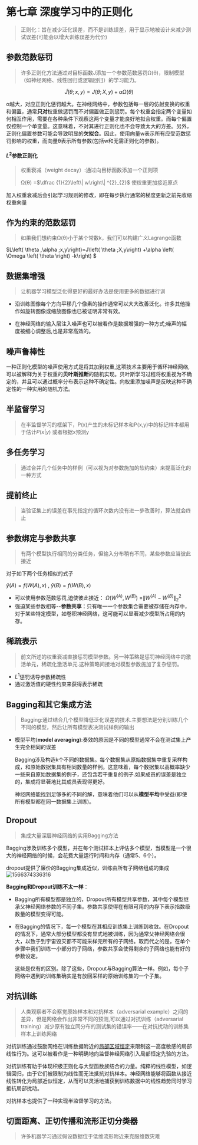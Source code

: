 # 第七章 **深度学习中的正则化**

> 正则化：旨在减少泛化误差，而不是训练误差，用于显示地被设计来减少测试误差(可能会以增大训练误差为代价)

## **参数范数惩罚**

> 许多正则化方法通过对目标函数J添加一个参数范数惩罚Ω(θ)，限制模型（如神经网络、线性回归或逻辑回归）的学习能力。

$$\widetilde {J}\left( \theta ;x,y\right) =J\left( \theta ;X,y\right) +\alpha \Omega \left( \theta \right) $$

α越大，对应正则化惩罚越大。在神经网络中，参数包括每一层的仿射变换的权重和偏置，通常**只对**权重做惩罚而不对偏置做正则惩罚。每个权重会指定两个变量如何相互作用，需要在各种条件下观察这两个变量才能良好地拟合权重。而每个偏置仅控制一个单变量。这意味着，不对其进行正则化也不会导致太大的方差。另外，正则化偏置参数可能会导致明显的**欠拟合**。因此，使用向量w表示所有应受范数惩罚影响的权重，而向量θ表示所有参数(包括w和无需正则化的参数)。

#### $L^{2}$参数正则化

> 权重衰减（weight decay）:通过向目标函数添加一个正则项
>
> Ω(θ) =$\dfrac {1}{2}\left\| w\right\| ^{2}_{2}$ 使权重更加接近原点

加入权重衰减后会引起学习规则的修改，即在每步执行通常的梯度更新之前先收缩权重向量

## 作为约束的范数惩罚

> 如果我们想约束Ω(θ)小于某个常数k，我们可以构建广义Lagrange函数

$L\left( \theta ,\alpha ;x,y\right)=J\left( \theta ;X,y\right) +\alpha \left( \Omega \left( \theta \right) -k\right) $

## 数据集增强

> 让机器学习模型泛化得更好的最好办法是使用更多的数据进行训

- 沿训练图像每个方向平移几个像素的操作通常可以大大改善泛化。许多其他操作如旋转图像或缩放图像也已被证明非常有效。

- 在神经网络的输入层注入噪声也可以被看作是数据增强的一种方式;噪声的幅度被细心调整后,也是非常高效的。

## 噪声鲁棒性

一种正则化模型的噪声使用方式是将其加到权重,这项技术主要用于循环神经网络,可以被解释为关于权重的**贝叶斯推断**的随机实现。贝叶斯学习过程将权重视为不确定的，并且可以通过概率分布表示这种不确定性。向权重添加噪声是反映这种不确定性的一种实用的随机方法。

## 半监督学习

> 在半监督学习的框架下，P(x)产生的未标记样本和P(x,y)中的标记样本都用于估计$P(  x| y)$ 或者根据x预测y

## 多任务学习

> 通过合并几个任务中的样例（可以视为对参数施加的软约束）来提高泛化的一种方式

## 提前终止

>当验证集上的误差在事先指定的循环次数内没有进一步改善时，算法就会终止

## 参数绑定与参数共享

> 有两个模型执行相同的分类任务，但输入分布稍有不同，某些参数应当彼此接近

对于如下两个任务相似的式子

$\widehat {y}\left( A\right) =f\left( W\left( A\right) ,x\right)$ , $\widehat {y}\left( B\right) =f\left( W\left( B\right) ,x\right)$

- 可以使用参数范数惩罚,迫使彼此接近：
 $\Omega \left( W^{\left( A\right) },W^{\left( B\right) }\right)$  =$\left\| W^{\left( A\right) }-W^{\left( B\right) }\right\| ^{2}_{2}$
- 强迫某些参数相等--**参数共享**：只有唯一一个参数集合需要被存储在内存中，对于某些特定模型，如卷积神经网络，这可能可以显著减少模型所占用的内存。

## 稀疏表示

> 前文所述的权重衰减直接惩罚模型参数。另一种策略是惩罚神经网络中的激活单元，稀疏化激活单元.这种策略间接地对模型参数施加了复杂惩罚。

- $L^{1}$惩罚诱导参数稀疏性
- 通过激活值的硬性约束来获得表示稀疏

## Bagging和其它集成方法

> Bagging:通过结合几个模型降低泛化误差的技术.主要想法是分别训练几个不同的模型，然后让所有模型表决测试样例的输出

- 模型平均(**model averaging**):奏效的原因是不同的模型通常不会在测试集上产生完全相同的误差

  Bagging涉及构造k个不同的数据集。每个数据集从原始数据集中重复采样构成，和原始数据集具有相同数量的样例。这意味着，每个数据集以高概率缺少一些来自原始数据集的例子，还包含若干重复的例子.如果成员的误差是独立的，集成将显著地比其成员表现得更好。
  
  神经网络能找到足够多的不同的解，意味着他们可以从**模型平均**中受益(即使所有模型都在同一数据集上训练)。

## Dropout

> 集成大量深层神经网络的实用Bagging方法

Bagging涉及训练多个模型，并在每个测试样本上评估多个模型，当模型是一个很大的神经网络的时候，会花费大量运行时间和内存（通常5、6个）。

dropout提供了廉价的Bagging集成近似，训练由所有子网络组成的集成![1566374336316](C:\Users\Codemao\AppData\Roaming\Typora\typora-user-images\1566374336316.png)

**Bagging和Dropout训练不太一样**：

- Bagging所有模型都是独立的，Dropout所有模型共享参数，其中每个模型继承父神经网络参数的不同子集。参数共享使得在有限可用的内存下表示指数级数量的模型变得可能。

- 在Bagging的情况下，每一个模型在其相应训练集上训练到收敛。在Dropout的情况下，通常大部分模型都没有显式地被训练，因为通常父神经网络会很大，以致于到宇宙毁灭都不可能采样完所有的子网络。取而代之的是，在单个步骤中我们训练一小部分的子网络，参数共享会使得剩余的子网络也能有好的参数设定。

  这些是仅有的区别。除了这些，Dropout与Bagging算法一样。例如，每个子网络中遇到的训练集确实是有放回采样的原始训练集的一个子集。

## 对抗训练

> 人类观察者不会察觉原始样本和对抗样本（adversarial example）之间的差异，但是网络会作出非常不同的预测,可以通过对抗训练（adversarial training）减少原有独立同分布的测试集的错误率——在对抗扰动的训练集样本上训练网络

对抗训练通过鼓励网络在训练数据附近的<u>局部区域恒定</u>来限制这一高度敏感的局部线性行为。这可以被看作是一种明确地向监督神经网络引入局部恒定先验的方法。

对抗训练有助于体现积极正则化与大型函数族结合的力量。纯粹的线性模型，如逻辑回归，由于它们被限制为线性而无法抵抗对抗样本。神经网络能够将函数从接近线性转化为局部近似恒定，从而可以灵活地捕获到训练数据中的线性趋势同时学习抵抗局部扰动。

对抗样本也提供了一种实现半监督学习的方法。

## 切面距离、正切传播和流形正切分类器

> 许多机器学习通过假设数据位于低维流形附近来克服维数灾难








